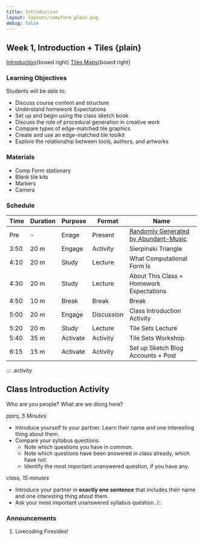 ```yaml
---
title: Introduction
layout: layouts/compform_plain.pug
debug: false
---
```


## Week 1, Introduction + Tiles {plain}

[Introduction](../introduction/index.html){boxed right}
[Tiles Maps](../tiles/index.html){boxed right}

### Learning Objectives
Students will be able to:
- Discuss course content and structure
- Understand homework Expectations
- Set up and begin using the class sketch book
- Discuss the role of procedural generation in creative work
- Compare types of edge-matched tile graphics
- Create and use an edge-matched tile toolkit
- Explore the relationship between tools, authors, and artworks


### Materials
- Comp Form stationary
- Blank tile kits
- Markers
- Camera

### Schedule


| Time | Duration | Purpose    | Format     | Name |
| --   | --         | -------- | ---------- | ---------------------------------------------------------------------- |
| Pre  | -          | Enage    | Present    | [Randomly Generated by Abundant-Music](http://www.abundant-music.com/) |
| 3:50 | 20 m       | Engage   | Activity   | Sierpinski Triangle                                                    |
| 4:10 | 20 m       | Study    | Lecture    | What Computational Form Is                                             |
| 4:30 | 20 m       | Study    | Lecture    | About This Class + Homework Expectations                               |
| 4:50 | 10 m       | Break    | Break      | Break                                                                  |
| 5:00 | 20 m       | Engage   | Discussion | Class Introduction Activity                                            |
| 5:20 | 20 m       | Study    | Lecture    | Tile Sets Lecture                                                      |
| 5:40 | 35 m       | Activate | Activity   | Tile Sets Workshop                                                     |
| 6:15 | 15 m       | Activate | Activity   | Set up Sketch Blog Accounts + Post                                     |




::: .activity
## Class Introduction Activity

Who are you people? What are we doing here?

*pairs, 5 Minutes*

- Introduce yourself to your partner. Learn their name and one interesting thing about them.
- Compare your syllabus questions. 
    - Note which questions you have in common. 
    - Note which questions have been answered in class already, which have not. 
    - Identify the most important unanswered question, if you have any.

*class, 15 minutes*

- Introduce your partner in **exactly one sentence** that includes their name and one interesting thing about them.
- Ask your most important unanswered syllabus question.
/::


### Announcements

1. Livecoding Firesides!



<style>
  .headless thead {
      display: none;
  }
 table.table-responsive { display: table; }
</style>
